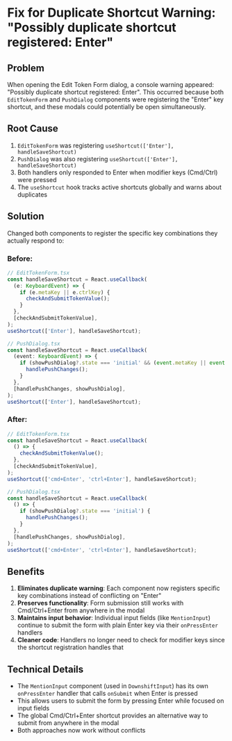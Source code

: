 # Fix for Duplicate Shortcut Warning: "Possibly duplicate shortcut registered: Enter"

## Problem
When opening the Edit Token Form dialog, a console warning appeared: "Possibly duplicate shortcut registered: Enter". This occurred because both `EditTokenForm` and `PushDialog` components were registering the "Enter" key shortcut, and these modals could potentially be open simultaneously.

## Root Cause
1. `EditTokenForm` was registering `useShortcut(['Enter'], handleSaveShortcut)` 
2. `PushDialog` was also registering `useShortcut(['Enter'], handleSaveShortcut)`
3. Both handlers only responded to Enter when modifier keys (Cmd/Ctrl) were pressed
4. The `useShortcut` hook tracks active shortcuts globally and warns about duplicates

## Solution
Changed both components to register the specific key combinations they actually respond to:

### Before:
```typescript
// EditTokenForm.tsx
const handleSaveShortcut = React.useCallback(
  (e: KeyboardEvent) => {
    if (e.metaKey || e.ctrlKey) {
      checkAndSubmitTokenValue();
    }
  },
  [checkAndSubmitTokenValue],
);
useShortcut(['Enter'], handleSaveShortcut);

// PushDialog.tsx  
const handleSaveShortcut = React.useCallback(
  (event: KeyboardEvent) => {
    if (showPushDialog?.state === 'initial' && (event.metaKey || event.ctrlKey)) {
      handlePushChanges();
    }
  },
  [handlePushChanges, showPushDialog],
);
useShortcut(['Enter'], handleSaveShortcut);
```

### After:
```typescript
// EditTokenForm.tsx
const handleSaveShortcut = React.useCallback(
  () => {
    checkAndSubmitTokenValue();
  },
  [checkAndSubmitTokenValue],
);
useShortcut(['cmd+Enter', 'ctrl+Enter'], handleSaveShortcut);

// PushDialog.tsx
const handleSaveShortcut = React.useCallback(
  () => {
    if (showPushDialog?.state === 'initial') {
      handlePushChanges();
    }
  },
  [handlePushChanges, showPushDialog],
);
useShortcut(['cmd+Enter', 'ctrl+Enter'], handleSaveShortcut);
```

## Benefits
1. **Eliminates duplicate warning**: Each component now registers specific key combinations instead of conflicting on "Enter"
2. **Preserves functionality**: Form submission still works with Cmd/Ctrl+Enter from anywhere in the modal
3. **Maintains input behavior**: Individual input fields (like `MentionInput`) continue to submit the form with plain Enter key via their `onPressEnter` handlers
4. **Cleaner code**: Handlers no longer need to check for modifier keys since the shortcut registration handles that

## Technical Details
- The `MentionInput` component (used in `DownshiftInput`) has its own `onPressEnter` handler that calls `onSubmit` when Enter is pressed
- This allows users to submit the form by pressing Enter while focused on input fields
- The global Cmd/Ctrl+Enter shortcut provides an alternative way to submit from anywhere in the modal
- Both approaches now work without conflicts